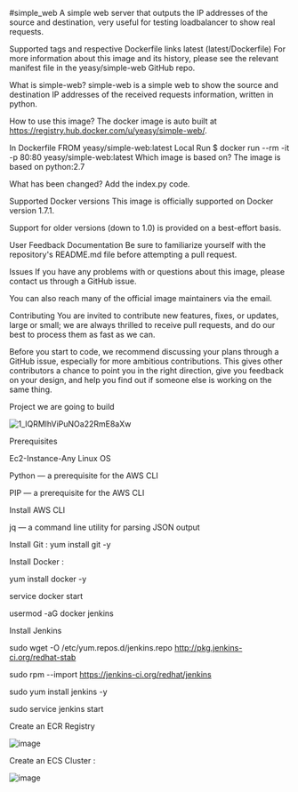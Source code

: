 #simple_web
A simple web server that outputs the IP addresses of the source and destination, very useful for testing loadbalancer to show real requests.

Supported tags and respective Dockerfile links
latest (latest/Dockerfile)
For more information about this image and its history, please see the relevant manifest file in the yeasy/simple-web GitHub repo.

What is simple-web?
simple-web is a simple web to show the source and destination IP addresses of the received requests information, written in python.

How to use this image?
The docker image is auto built at https://registry.hub.docker.com/u/yeasy/simple-web/.

In Dockerfile
FROM yeasy/simple-web:latest
Local Run
$ docker run --rm -it -p 80:80 yeasy/simple-web:latest
Which image is based on?
The image is based on python:2.7

What has been changed?
Add the index.py code.

Supported Docker versions
This image is officially supported on Docker version 1.7.1.

Support for older versions (down to 1.0) is provided on a best-effort basis.

User Feedback
Documentation
Be sure to familiarize yourself with the repository's README.md file before attempting a pull request.

Issues
If you have any problems with or questions about this image, please contact us through a GitHub issue.

You can also reach many of the official image maintainers via the email.

Contributing
You are invited to contribute new features, fixes, or updates, large or small; we are always thrilled to receive pull requests, and do our best to process them as fast as we can.

Before you start to code, we recommend discussing your plans through a GitHub issue, especially for more ambitious contributions. This gives other contributors a chance to point you in the right direction, give you feedback on your design, and help you find out if someone else is working on the same thing.


Project we are going to build 


![1_lQRMlhViPuNOa22RmE8aXw](https://user-images.githubusercontent.com/41754537/135728164-89837e1c-7eb2-4ebd-9985-416ff3663369.png)

Prerequisites

Ec2-Instance-Any Linux OS

Python — a prerequisite for the AWS CLI

PIP — a prerequisite for the AWS CLI

Install AWS CLI

jq — a command line utility for parsing JSON output

Install Git : yum install git -y

Install Docker :

yum install docker -y 

 service docker start
 
 usermod -aG docker jenkins
  
Install Jenkins

sudo wget -O /etc/yum.repos.d/jenkins.repo http://pkg.jenkins-ci.org/redhat-stab

sudo rpm --import https://jenkins-ci.org/redhat/jenkins

sudo yum install jenkins -y

sudo service jenkins start

Create an ECR Registry

![image](https://user-images.githubusercontent.com/41754537/135728681-9b8e611b-03fb-4c1c-a2d0-0fa84a0d4380.png)

Create an ECS Cluster :

![image](https://user-images.githubusercontent.com/41754537/135728708-ddf1b4de-c99c-4323-ad8d-d722ad7ce711.png)







